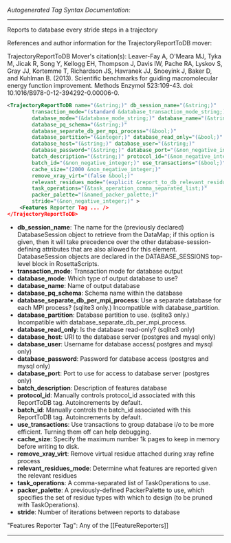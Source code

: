 <!-- THIS IS AN AUTOGENERATED FILE: Don't edit it directly, instead change the schema definition in the code itself. -->

_Autogenerated Tag Syntax Documentation:_

---
Reports to database every stride steps in a trajectory

References and author information for the TrajectoryReportToDB mover:

TrajectoryReportToDB Mover's citation(s):
Leaver-Fay A, O'Meara MJ, Tyka M, Jicak R, Song Y, Kellogg EH, Thompson J, Davis IW, Pache RA, Lyskov S, Gray JJ, Kortemme T, Richardson JS, Havranek JJ, Snoeyink J, Baker D, and Kuhlman B.  (2013).  Scientific benchmarks for guiding macromolecular energy function improvement.  Methods Enzymol 523:109-43.  doi: 10.1016/B978-0-12-394292-0.00006-0.

```xml
<TrajectoryReportToDB name="(&string;)" db_session_name="(&string;)"
        transaction_mode="(standard &database_transaction_mode_string;)"
        database_mode="(&database_mode_string;)" database_name="(&string;)"
        database_pq_schema="(&string;)"
        database_separate_db_per_mpi_process="(&bool;)"
        database_partition="(&integer;)" database_read_only="(&bool;)"
        database_host="(&string;)" database_user="(&string;)"
        database_password="(&string;)" database_port="(&non_negative_integer;)"
        batch_description="(&string;)" protocol_id="(&non_negative_integer;)"
        batch_id="(&non_negative_integer;)" use_transactions="(&bool;)"
        cache_size="(2000 &non_negative_integer;)"
        remove_xray_virt="(false &bool;)"
        relevant_residues_mode="(explicit &report_to_db_relevant_residues_mode;)"
        task_operations="(&task_operation_comma_separated_list;)"
        packer_palette="(&named_packer_palette;)"
        stride="(&non_negative_integer;)" >
    <Features Reporter Tag ... />
</TrajectoryReportToDB>
```

-   **db_session_name**: The name for the (previously declared) DatabaseSession object to retrieve from the DataMap; if this option is given, then it will take precedence over the other database-session-defining attributes that are also allowed for this element. DatabaseSession objects are declared in the DATABASE_SESSIONS top-level block in RosettaScripts.
-   **transaction_mode**: Transaction mode for database output
-   **database_mode**: Which type of output database to use?
-   **database_name**: Name of output database
-   **database_pq_schema**: Schema name within the database
-   **database_separate_db_per_mpi_process**: Use a separate database for each MPI process? (sqlite3 only.) Incompatible with database_partition.
-   **database_partition**: Database partition to use. (sqlite3 only.) Incompatible with database_separate_db_per_mpi_process.
-   **database_read_only**: Is the database read-only? (sqlite3 only)
-   **database_host**: URI to the database server (postgres and mysql only)
-   **database_user**: Username for database access( postgres and mysql only)
-   **database_password**: Password for database access (postgres and mysql only)
-   **database_port**: Port to use for access to database server (postgres only)
-   **batch_description**: Description of features database
-   **protocol_id**: Manually controls protocol_id associated with this ReportToDB tag. Autoincrements by default.
-   **batch_id**: Manually controls the batch_id associated with this ReportToDB tag. Autoincrements by default.
-   **use_transactions**: Use transactions to group database i/o to be more efficient. Turning them off can help debugging.
-   **cache_size**: Specify the maximum number 1k pages to keep in memory before writing to disk.
-   **remove_xray_virt**: Remove virtual residue attached during xray refine process
-   **relevant_residues_mode**: Determine what features are reported given the relevant residues
-   **task_operations**: A comma-separated list of TaskOperations to use.
-   **packer_palette**: A previously-defined PackerPalette to use, which specifies the set of residue types with which to design (to be pruned with TaskOperations).
-   **stride**: Number of iterations between reports to database


"Features Reporter Tag": Any of the [[FeatureReporters]]

---

